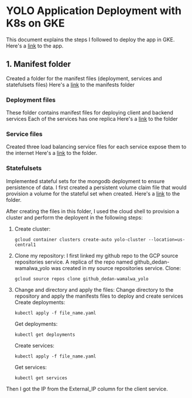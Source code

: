 # YOLO Application Deployment with K8s on GKE

This document explains the steps I followed to deploy the app in GKE.
Here's a [link](http://34.67.92.131:3000/) to the app.

## 1. Manifest folder

Created a folder for the manifest files (deployment, services and statefulsets files)
Here's a [link](/manifests/) to the manifests folder

### Deployment files

These folder contains manifest files for deploying client and backend services
Each of the services has one replica
Here's a [link](/manifests/deployments/) to the folder

### Service files

Created three load balancing service files for each service expose them to the internet
Here's a [link](/manifests/services/) to the folder.

### Statefulsets

Implemented stateful sets for the mongodb deployment to ensure persistence of data.
I first created a persistent volume claim file that would provision a volume for the stateful set when created.
Here's a [link](/manifests/statefulsets/) to the folder.

After creating the files in this folder, I used the cloud shell to provision a cluster and perform the deployent in the following steps:

1.  Create cluster:
    ```
    gcloud container clusters create-auto yolo-cluster --location=us-central1
    ```
2.  Clone my repository:
    I first linked my github repo to the GCP source repositories service.
    A replica of the repo named github_dedan-wamalwa_yolo was created in my source repositories service.
    Clone:

    ```
    gcloud source repos clone github_dedan-wamalwa_yolo
    ```

3.  Change and directory and apply the files:
    Change directory to the repository and apply the manifests files to deploy and create services
    Create deployments:

    ```
    kubectl apply -f file_name.yaml
    ```

    Get deployments:

    ```
    kubectl get deployments
    ```

    Create services:

    ```
    kubectl apply -f file_name.yaml
    ```

    Get services:

    ```
    kubectl get services
    ```

Then I got the IP from the External_IP column for the client service.